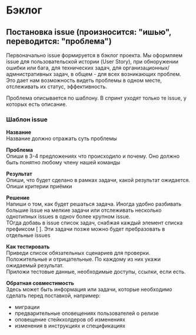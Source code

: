 # Бэклог 

## Постановка issue (произносится: "ишью", переводится: "проблема")  

Первоначально issue формируется в бэклог проекта. 
Мы оформляем issue для пользовательской истории (User Story), при обноружении ошибки или бага, для технических задач, для организационных/адмнистративных задач, в общем - для всех возникающих проблем.
Это дает нам возможность видеть проблемы в одном месте, отслеживать их статус, эффективность.

Проблема описывается по шаблону.
В спринт уходят только те issue, у которых есть описание.


### Шаблон issue

__Название__  
Название должно отражать суть проблемы

__Проблема__  
Опиши в 3-4 предложениях что происходило и почему. Оно должно быть понятно любому члену нашей команды  

__Результат__  
Опиши, что будет сделано в рамках задачи, какой результат ожидается.
Опиши критерии приёмки

__Решение__  
Напиши о том, как будет решаться задача. 
Иногда удобно разбивать большие issue на мелкие задачи или отслеживать несколько однотипных issues в одноv более крупном issue.  
ТОгда добавь в issue список задач, снабжая каждый элемент списка префиксом [ ]. 
Эти задачи позже можно будет пребразовать в отдельные issues

__Как тестировать__  
Приведи список обязательных сценариев для проверки. Положительные и отрицательные. По каждому из них укажи ожидаемый результат.  
Приложи тестовые данные, необходимые доступы, ссылки, если есть.  

__Обратная совместимость__  
Здесь может быть информация или задачи, которые необходимо сделать перед поставкой, например: 
- миграции
- предварительные оповещениях пользователей о релизе
- оповещение стейкхолдеров об изменениях
- изменения в инструкциях и спецификациях


